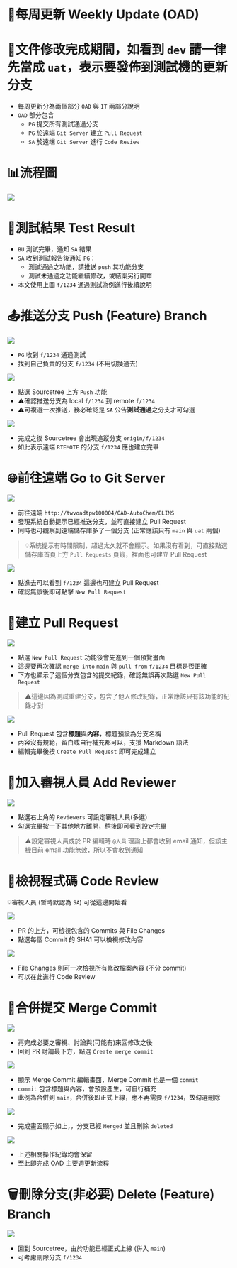 ﻿# 📅每周更新 Weekly Update (OAD)

# 🚨文件修改完成期間，如看到 `dev` 請一律先當成 `uat`，表示要發佈到測試機的更新分支

- 每周更新分為兩個部分 `OAD` 與 `IT` 兩部分說明
- `OAD` 部分包含
  - `PG` 提交所有測試通過分支
  - `PG` 於遠端 `Git Server` 建立 `Pull Request` 
  - `SA` 於遠端 `Git Server` 進行 `Code Review`

# 📊流程圖

![](../../asset/lims-weekly-update-oad.svg)

# 🧪測試結果 Test Result

- `BU` 測試完畢，通知 `SA` 結果
- `SA` 收到測試報告後通知 `PG`：
  - 測試通過之功能，請推送 `push` 其功能分支
  - 測試未通過之功能繼續修改，或結案另行開單
- 本文使用上圖 `f/1234` 通過測試為例進行後續說明

# 📤推送分支 Push (Feature) Branch

![](../../asset/lims2/weekly-oad-push.png)

- `PG` 收到 `f/1234` 通過測試
- 找到自己負責的分支 `f/1234` (不用切換過去)

![](../../asset/lims2/weekly-oad-pushing.png)

- 點選 Sourcetree 上方 `Push` 功能
- ⚠️確認推送分支為 local `f/1234` 到 remote `f/1234`
- ⚠️可複選一次推送，務必確認是 `SA` 公告**測試通過**之分支才可勾選

![](../../asset/lims2/weekly-oad-pushed.png)

- 完成之後 Sourcetree 會出現追蹤分支 `origin/f/1234`
- 如此表示遠端 `RTEMOTE` 的分支 `f/1234` 應也建立完畢

# 🌐前往遠端 Go to Git Server

![](../../asset/lims2/weekly-oad-gitea.png)

- 前往遠端 `http://twvoadtpw100004/OAD-AutoChem/BLIMS`
- 發現系統自動提示已經推送分支，並可直接建立 Pull Request
- 同時也可觀察到遠端儲存庫多了一個分支 (正常應該只有 `main` 與 `uat` 兩個)

>💡系統提示有時間限制，超過太久就不會顯示。如果沒有看到，可直接點選儲存庫首頁上方 `Pull Requests` 頁籤，裡面也可建立 Pull Request

![](../../asset/lims2/weekly-oad-gitea-branch.png)

- 點進去可以看到 `f/1234` 這邊也可建立 Pull Request
- 確認無誤後即可點擊 `New Pull Request`

# 📩建立 Pull Request

![](../../asset/lims2/weekly-oad-pr-preview.png)

- 點選 `New Pull Request` 功能後會先進到一個預覽畫面
- 這邊要再次確認 `merge into` `main` 與 `pull from` `f/1234` 目標是否正確
- 下方也顯示了這個分支包含的提交紀錄，確認無誤再次點選 `New Pull Request`

>⚠️這邊因為測試重建分支，包含了他人修改紀錄，正常應該只有該功能的紀錄才對

![](../../asset/lims2/weekly-oad-pr-edit.png)

- Pull Request 包含**標題**與**內容**，標題預設為分支名稱
- 內容沒有規範，留白或自行補充都可以，支援 Markdown 語法
- 編輯完畢後按 `Create Pull Request` 即可完成建立

# 👥加入審視人員 Add Reviewer

![](../../asset/lims2/weekly-oad-pr-add-reviewer.png)

- 點選右上角的 `Reviewers` 可設定審視人員(多選)
- 勾選完畢按一下其他地方離開，稍後即可看到設定完畢

>⚠️設定審視人員或於 PR 編輯時 `@人員` 理論上都會收到 email 通知，但該主機目前 email 功能無效，所以不會收到通知

# 🧐檢視程式碼 Code Review

💡審視人員 (暫時默認為 `SA`) 可從這邊開始看

![](../../asset/lims2/weekly-oad-pr-commits.png)

- PR 的上方，可檢視包含的 Commits 與 File Changes
- 點選每個 Commit 的 SHA1 可以檢視修改內容

![](../../asset/lims2/weekly-oad-pr-code-review.png)

- File Changes 則可一次檢視所有修改檔案內容 (不分 commit)
- 可以在此進行 Code Review

# 🔀合併提交 Merge Commit

![](../../asset/lims2/weekly-oad-pr-merge-commit.png)

- 再完成必要之審視、討論與(可能有)來回修改之後
- 回到 PR 討論最下方，點選 `Create merge commit`

![](../../asset/lims2/weekly-oad-pr-merge-commit-edit.png)

- 顯示 Merge Commit 編輯畫面，Merge Commit 也是一個 `commit`
- `commit` 包含標題與內容，會預設產生，可自行補充
- 此例為合併到 `main`，合併後即正式上線，應不再需要 `f/1234`，故勾選刪除

![](../../asset/lims2/weekly-oad-pr-merged.png)

- 完成畫面顯示如上，，分支已經 `Merged` 並且刪除 `deleted`

![](../../asset/lims2/weekly-oad-pr-finish.png)

- 上述相關操作紀錄均會保留
- 至此即完成 OAD 主要週更新流程

# 🗑️刪除分支(非必要) Delete (Feature) Branch

![](../../asset/lims2/weekly-oad-st-delete-branch.png)

- 回到 Sourcetree，由於功能已經正式上線 (併入 `main`)
- 可考慮刪除分支 `f/1234`